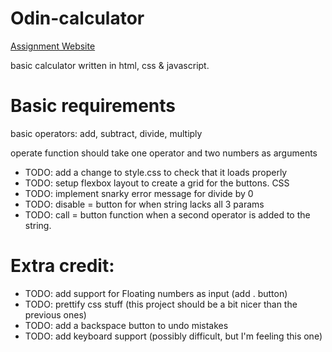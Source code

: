 # Odin-calculator

[Assignment Website](https://www.theodinproject.com/lessons/foundations-calculator)

basic calculator written in html, css & javascript.

# Basic requirements

basic operators: add, subtract, divide, multiply

operate function should take one operator and two numbers as arguments

- TODO: add a change to style.css to check that it loads properly
- TODO: setup flexbox layout to create a grid for the buttons. CSS
- TODO: implement snarky error message for divide by 0
- TODO: disable = button for when string lacks all 3 params
- TODO: call = button function when a second operator is added to the string.

# Extra credit:

- TODO: add support for Floating numbers as input (add . button)
- TODO: prettify css stuff (this project should be a bit nicer than the previous ones)
- TODO: add a backspace button to undo mistakes
- TODO: add keyboard support (possibly difficult, but I'm feeling this one)

